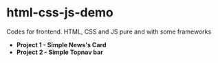 # html-css-js-demo
Codes for frontend. HTML, CSS and JS pure and with some frameworks 

- **Project 1 - Simple News's Card**
- **Project 2 - Simple Topnav bar**
